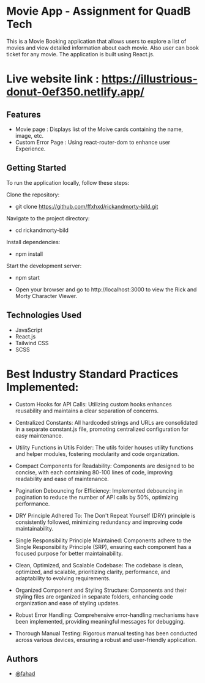 
# Movie App - Assignment for QuadB Tech

This is a Movie Booking application that allows users to explore a list of movies and view detailed information about each movie. Also user can book ticket for any movie. The application is built using React.js.

# Live website link : <https://illustrious-donut-0ef350.netlify.app/>
## Features

- Movie page : Displays list of the Moive cards containing the name, image, etc.
- Custom Error Page : Using react-router-dom to enhance user Experience.

## Getting Started
To run the application locally, follow these steps:

Clone the repository:
- git clone <https://github.com/ffxhxd/rickandmorty-bild.git>

Navigate to the project directory:
- cd rickandmorty-bild

Install dependencies:
- npm install

Start the development server:
- npm start

- Open your browser and go to http://localhost:3000 to view the Rick and Morty Character Viewer.


## Technologies Used

- JavaScript 
- React.js
- Tailwind CSS
- SCSS 

# Best Industry Standard Practices Implemented:

- Custom Hooks for API Calls:
Utilizing custom hooks enhances reusability and maintains a clear separation of concerns.

- Centralized Constants:
All hardcoded strings and URLs are consolidated in a separate constant.js file, promoting centralized configuration for easy maintenance.

- Utility Functions in Utils Folder:
The utils folder houses utility functions and helper modules, fostering modularity and code organization.

- Compact Components for Readability:
Components are designed to be concise, with each containing 80-100 lines of code, improving readability and ease of maintenance.

- Pagination Debouncing for Efficiency:
Implemented debouncing in pagination to reduce the number of API calls by 50%, optimizing performance.

- DRY Principle Adhered To:
The Don't Repeat Yourself (DRY) principle is consistently followed, minimizing redundancy and improving code maintainability.

- Single Responsibility Principle Maintained:
Components adhere to the Single Responsibility Principle (SRP), ensuring each component has a focused purpose for better maintainability.

- Clean, Optimized, and Scalable Codebase:
The codebase is clean, optimized, and scalable, prioritizing clarity, performance, and adaptability to evolving requirements.

- Organized Component and Styling Structure:
Components and their styling files are organized in separate folders, enhancing code organization and ease of styling updates.

- Robust Error Handling:
Comprehensive error-handling mechanisms have been implemented, providing meaningful messages for debugging.

- Thorough Manual Testing:
Rigorous manual testing has been conducted across various devices, ensuring a robust and user-friendly application.
## Authors

- [@fahad](https://www.github.com/ffxhxd)

